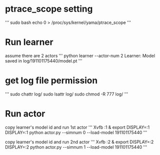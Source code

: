 # ptrace_scope setting
'''
sudo bash
echo 0 > /proc/sys/kernel/yama/ptrace_scope
'''

# Run learner
assume there are 2 actors
'''
python learner --actor-num 2
Learner: Model saved in  log/191101175440/model.pt
'''

# get log file permission
'''
sudo chattr log/
sudo lsattr log/
sudo chmod -R 777 log/
'''

# Run actor
copy learner's model id and run 1st actor
'''
Xvfb :1 &
export DISPLAY=:1
DISPLAY=:1 python actor.py --simnum 0 --load-model 191101175440
'''

copy learner's model id and run 2nd actor
'''
Xvfb :2 &
export DISPLAY=:2
DISPLAY=:2 python actor.py --simnum 1 --load-model 191101175440
'''
